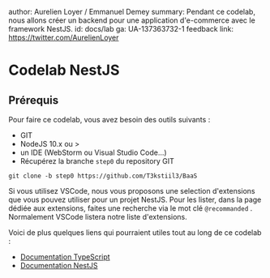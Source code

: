 author: Aurelien Loyer / Emmanuel Demey
summary: Pendant ce codelab, nous allons créer un backend pour une application d'e-commerce avec le framework NestJS.
id: docs/lab
ga: UA-137363732-1
feedback link: https://twitter.com/AurelienLoyer

# Codelab NestJS

## Prérequis

Pour faire ce codelab, vous avez besoin des outils suivants :

- GIT
- NodeJS 10.x ou >
- un IDE (WebStorm ou Visual Studio Code...)
- Récupérez la branche `step0` du repository GIT

```shell
git clone -b step0 https://github.com/T3kstiil3/BaaS
```

Si vous utilisez VSCode, nous vous proposons une selection d'extensions que vous pouvez utiliser pour un projet NestJS. Pour les lister, dans la page dédiée aux extensions, faites une recherche via le mot clé `@recommanded` . Normalement VSCode listera notre liste d'extensions.

Voici de plus quelques liens qui pourraient utiles tout au long de ce codelab :

- [Documentation TypeScript](https://www.typescriptlang.org/)
- [Documentation NestJS](https://docs.nestjs.com)

